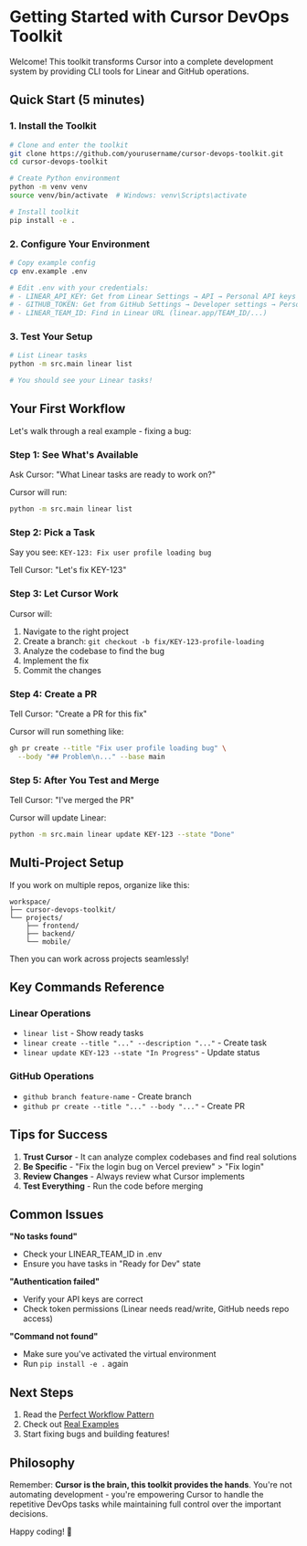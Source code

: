 # Getting Started with Cursor DevOps Toolkit

Welcome! This toolkit transforms Cursor into a complete development system by providing CLI tools for Linear and GitHub operations.

## Quick Start (5 minutes)

### 1. Install the Toolkit

```bash
# Clone and enter the toolkit
git clone https://github.com/yourusername/cursor-devops-toolkit.git
cd cursor-devops-toolkit

# Create Python environment
python -m venv venv
source venv/bin/activate  # Windows: venv\Scripts\activate

# Install toolkit
pip install -e .
```

### 2. Configure Your Environment

```bash
# Copy example config
cp env.example .env

# Edit .env with your credentials:
# - LINEAR_API_KEY: Get from Linear Settings → API → Personal API keys
# - GITHUB_TOKEN: Get from GitHub Settings → Developer settings → Personal access tokens
# - LINEAR_TEAM_ID: Find in Linear URL (linear.app/TEAM_ID/...)
```

### 3. Test Your Setup

```bash
# List Linear tasks
python -m src.main linear list

# You should see your Linear tasks!
```

## Your First Workflow

Let's walk through a real example - fixing a bug:

### Step 1: See What's Available

Ask Cursor: "What Linear tasks are ready to work on?"

Cursor will run:
```bash
python -m src.main linear list
```

### Step 2: Pick a Task

Say you see: `KEY-123: Fix user profile loading bug`

Tell Cursor: "Let's fix KEY-123"

### Step 3: Let Cursor Work

Cursor will:
1. Navigate to the right project
2. Create a branch: `git checkout -b fix/KEY-123-profile-loading`
3. Analyze the codebase to find the bug
4. Implement the fix
5. Commit the changes

### Step 4: Create a PR

Tell Cursor: "Create a PR for this fix"

Cursor will run something like:
```bash
gh pr create --title "Fix user profile loading bug" \
  --body "## Problem\n..." --base main
```

### Step 5: After You Test and Merge

Tell Cursor: "I've merged the PR"

Cursor will update Linear:
```bash
python -m src.main linear update KEY-123 --state "Done"
```

## Multi-Project Setup

If you work on multiple repos, organize like this:

```
workspace/
├── cursor-devops-toolkit/
└── projects/
    ├── frontend/
    ├── backend/
    └── mobile/
```

Then you can work across projects seamlessly!

## Key Commands Reference

### Linear Operations
- `linear list` - Show ready tasks
- `linear create --title "..." --description "..."` - Create task
- `linear update KEY-123 --state "In Progress"` - Update status

### GitHub Operations  
- `github branch feature-name` - Create branch
- `github pr create --title "..." --body "..."` - Create PR

## Tips for Success

1. **Trust Cursor** - It can analyze complex codebases and find real solutions
2. **Be Specific** - "Fix the login bug on Vercel preview" > "Fix login"
3. **Review Changes** - Always review what Cursor implements
4. **Test Everything** - Run the code before merging

## Common Issues

**"No tasks found"**
- Check your LINEAR_TEAM_ID in .env
- Ensure you have tasks in "Ready for Dev" state

**"Authentication failed"**
- Verify your API keys are correct
- Check token permissions (Linear needs read/write, GitHub needs repo access)

**"Command not found"**
- Make sure you've activated the virtual environment
- Run `pip install -e .` again

## Next Steps

1. Read the [Perfect Workflow Pattern](docs/guides/perfect-workflow-pattern.md)
2. Check out [Real Examples](docs/cursor-workflow-examples.md)
3. Start fixing bugs and building features!

## Philosophy

Remember: **Cursor is the brain, this toolkit provides the hands**. You're not automating development - you're empowering Cursor to handle the repetitive DevOps tasks while maintaining full control over the important decisions.

Happy coding! 🚀 